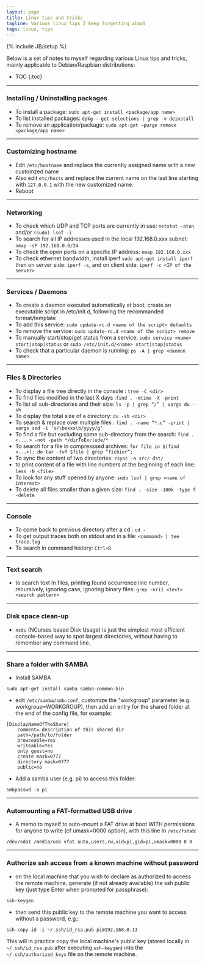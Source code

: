 ```yaml
---
layout: page
title: Linux tips and tricks
tagline: Various linux tips I keep forgetting about
tags: linux, tips
---
```

{% include JB/setup %}

Below is a set of notes to myself regarding various Linux tips and tricks, mainly applicable to Debian/Raspbian distributions: 

* TOC
{:toc}

--- 

### Installing / Uninstalling packages
* To install a package: `sudo apt-get install <package/app name>`
* To list installed packages: `dpkg --get-selections | grep -v deinstall`
* To remove an application/package: `sudo apt-get –purge remove <package/app name>`

--- 

### Customizing hostname
* Edit `/etc/hostname` and replace the currently assigned name with a new customzed name
* Also edit `etc/hosts` and replace the current name on the last line starting with `127.0.0.1` with the new customized name.
* Reboot

--- 

### Networking

* To check which UDP and TCP ports are currently in use: `netstat -atun` and/or `(sudo) lsof -i`
* To search for all IP addresses used in the local 192.168.0.xxx subnet: `nmap -sP 192.168.0.0/24`
* To check the open ports on a specific IP address: `nmap 192.168.0.xxx`
* To check ethernet bandwidth, install iperf `sudo apt-get install iperf` then on server side: `iperf -s`, and on client side: `iperf -c <IP of the server>`

---

### Services / Daemons

* To create a daemon executed automatically at boot, create an executable script in /etc/init.d, following the recommanded format/template
* To add this service: `sudo update-rc.d <name of the script> defaults`
* To remove the service: `sudo update-rc.d <name of the script> remove`
* To manually start/stop/get status from a service: `sudo service <name> start|stop|status` or `sudo /etc/init.d/<name> start|stop|status`
* To check that a particular daemon is running: `ps -A | grep <daemon name>`

--- 

### Files & Directories

* To display a file tree directly in the console : `tree -C <dir>`
* To find files modified in the last X days :`find . -mtime -X -print`
* To list all sub-directories and their size: `ls -p | grep “/” | xargs du -sh`
* To display the total size of a directory:  	`du -sh <dir>`
* To search & replace over multiple files : `find . -name “*.c” -print | xargs sed -i ‘s/\bxxxx\b/yyyy/g’ `
* To find a file but excluding some sub-directory from the search: `find . <....> -not -path */dirToExclude/* `
* To search for a file in compresssed archives: `for file in $(find <...>);	do tar -tvf $file | grep “fichier”;`
* To sync the content of two directories: `rsync -a src/ dst/`
* to print content of a file with line numbers at the beginning of each line: `less -N <file>`
* To look for any stuff opened by anyone: `sudo lsof | grep <name of interest>`
* To delete all files smaller than a given size: `find . -size -100k -type f -delete`

--- 

### Console 
* To come back to previous directory after a cd : `cd -`
* To get output traces both on stdout and in a file: `<command> | tee trace.log`
* To search in command history: `Ctrl+R`

--- 

### Text search
* to search text in files, printing found occurrence line number, recursively, ignoring case, ignoring binary files: `grep -nriI <text> <search pattern>`

--- 

### Disk space clean-up
* `ncdu` (NCurses based Disk Usage) is just the simplest most efficient console-based way to spot largest directories, without having to remember any command line.

--- 

### Share a folder with SAMBA
* Install SAMBA
<pre><code>sudo apt-get install samba samba-common-bin
</code></pre>
* edit `/etc/samba/smb.conf`, customize the "workgroup" parameter (e.g. workgroup=WORKGROUP), then add an entry for the shared folder at the end of the config file, for example:

<pre><code>[DisplayNameOfTheShare]
	comment= description of this shared dir
	path=/path/to/folder
	browseable=Yes
	writeable=Yes
	only guest=no
	create mask=0777
	directory mask=0777
	public=no
</code></pre>

* Add a samba user (e.g. pi) to access this folder:

<pre><code>smbpasswd -a pi
</code></pre>

---

### Automounting a FAT-formatted USB drive

- A memo to myself to auto-mount a FAT drive at boot WITH permissions for anyone to write (cf umask=0000 option), with this line in `/etc/fstab`:

<pre><code>/dev/sda1 /media/usb vfat auto,users,rw,uid=pi,gid=pi,umask=0000 0 0
</code></pre>
--- 

### Authorize ssh access from a known machine without password
* on the local machine that you wish to declare as authorized to access the remote machine, generate (if not already available) the ssh public key (just type Enter when prompted for passphrase):
<pre><code>ssh-keygen
</code></pre>

* then send this public key to the remote machine you want to access without a password, e.g.:
<pre><code>ssh-copy-id -i ~/.ssh/id_rsa.pub pi@192.168.0.13
</code></pre>

This will in practice copy the local machine's public key (stored locally in `~/.ssh/id_rsa.pub` after executing `ssh-keygen`) into the `~/.ssh/authorized_keys` file on the remote machine.



